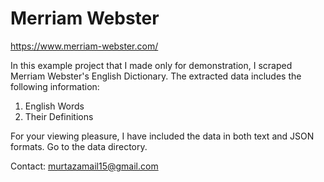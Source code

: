 # Merriam Webster

https://www.merriam-webster.com/

In this example project that I made only for demonstration, I scraped Merriam Webster's English Dictionary. The extracted data includes the following information:

1) English Words
2) Their Definitions

For your viewing pleasure, I have included the data in both text and JSON formats. Go to the data directory.

Contact: murtazamail15@gmail.com
